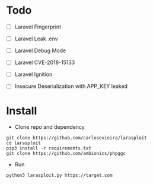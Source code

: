 # Todo

 - [ ] Laravel Fingerprint
 - [ ] Laravel Leak .env
 - [ ] Laravel Debug Mode
 - [ ] Laravel CVE-2018-15133
 - [ ] Laravel Ignition
 - [ ] Insecure Deserialization with APP_KEY leaked


# Install

- Clone repo and dependency

```
git clone https://github.com/carlosevieira/larasploit
cd larasploit 
pip3 install -r requirements.txt
git clone https://github.com/ambionics/phpggc

```
- Run

```
python3 larasploit.py https://target.com

```


